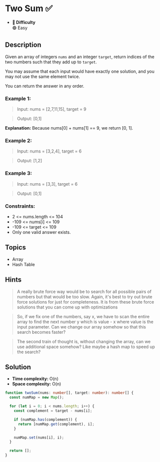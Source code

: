 # Two Sum ✅ 
- **📁 Difficulty**  
  🟢 Easy 

## Description
Given an array of integers `nums` and an integer `target`, return indices of the two numbers such that they add up to `target`.

You may assume that each input would have exactly one solution, and you may not use the same element twice.

You can return the answer in any order.

### Example 1:

> Input: nums = [2,7,11,15], target = 9

> Output: [0,1]

**Explanation:** Because nums[0] + nums[1] == 9, we return [0, 1].

### Example 2:

> Input: nums = [3,2,4], target = 6

> Output: [1,2]

### Example 3:

> Input: nums = [3,3], target = 6

> Output: [0,1]

### Constraints:

- 2 <= nums.length <= 104
- -109 <= nums[i] <= 109
- -109 <= target <= 109
- Only one valid answer exists.

## Topics
- Array
- Hash Table

## Hints

> A really brute force way would be to search for all possible pairs of numbers but that would be too slow. Again, it's best to try out brute force solutions for just for completeness. It is from these brute force solutions that you can come up with optimizations

> So, if we fix one of the numbers, say x, we have to scan the entire array to find the next number y which is value - x where value is the input parameter. Can we change our array somehow so that this search becomes faster?

> The second train of thought is, without changing the array, can we use additional space somehow? Like maybe a hash map to speed up the search?

## Solution
- **Time complexity:** O(n)
- **Space complexity:** O(n)

```ts
function twoSum(nums: number[], target: number): number[] {
  const numMap = new Map();

  for (let i = 0; i < nums.length; i++) {
    const complement = target - nums[i];

    if (numMap.has(complement)) {
      return [numMap.get(complement), i];
    }

    numMap.set(nums[i], i);
  }

  return [];
}
```